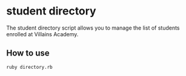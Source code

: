 # student directory #

The student directory script allows you to manage the list of students enrolled at Villains Academy.

## How to use ##

```shell
ruby directory.rb
```

